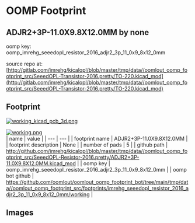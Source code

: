 # OOMP Footprint  
## ADJR2+3P-11.0X9.8X12.0MM  by none  
  
oomp key: oomp_imrehg_seeedopl_resistor_2016_adjr2_3p_11_0x9_8x12_0mm  
  
source repo at: [http://gitlab.com/imrehg/kicalopl/blob/master/tmp/data//oomlout_oomp_footprint_src/SeeedOPL-Transistor-2016.pretty/TO-220.kicad_mod](http://gitlab.com/imrehg/kicalopl/blob/master/tmp/data//oomlout_oomp_footprint_src/SeeedOPL-Transistor-2016.pretty/TO-220.kicad_mod)  
## Footprint  
  
[![working_kicad_pcb_3d.png](working_kicad_pcb_3d_600.png)](working_kicad_pcb_3d.png)  
  
[![working.png](working_600.png)](working.png)  
| name | value | 
| --- | --- | 
| footprint name | ADJR2+3P-11.0X9.8X12.0MM | 
| footprint description | None | 
| number of pads | 5 | 
| github path | http://github.com/imrehg/kicalopl/blob/master/tmp/data//oomlout_oomp_footprint_src/SeeedOPL-Resistor-2016.pretty/ADJR2+3P-11.0X9.8X12.0MM.kicad_mod | 
| oomp key | oomp_imrehg_seeedopl_resistor_2016_adjr2_3p_11_0x9_8x12_0mm | 
| oomp bot github | https://github.com/oomlout/oomlout_oomp_footprint_bot/tree/main/tmp/data//oomlout_oomp_footprint_src/footprints/imrehg_seeedopl_resistor_2016_adjr2_3p_11_0x9_8x12_0mm/working | 
## Images  
